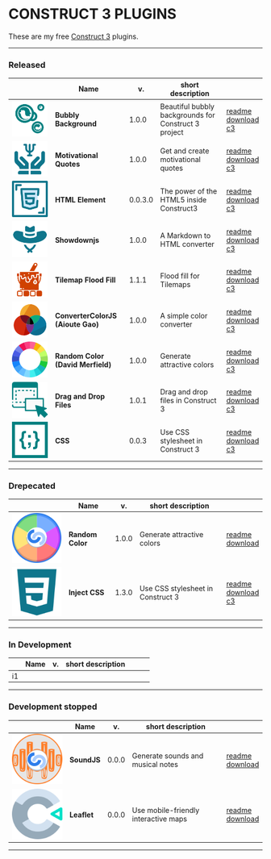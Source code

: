 # CONSTRUCT 3 PLUGINS

These are my free [Construct 3](https://www.construct.net) plugins.

---

### Released

|                    | Name                              | v.      | short description                                    |                                                   |
|--------------------|-----------------------------------|---------|------------------------------------------------------|---------------------------------------------------|
| [![logo][r1]][r1r] | **Bubbly Background**             | 1.0.0   | Beautiful bubbly backgrounds for Construct 3 project | [readme][r1r] <br> [download][r1c] <br> [c3][r1s] |
| [![logo][r2]][r2r] | **Motivational Quotes**           | 1.0.0   | Get and create motivational quotes                   | [readme][r2r] <br> [download][r2c] <br> [c3][r2s] |
| [![logo][r3]][r3r] | **HTML Element**                  | 0.0.3.0 | The power of the HTML5 inside Construct3             | [readme][r3r] <br> [download][r3c] <br> [c3][r3s] |
| [![logo][r4]][r4r] | **Showdownjs**                    | 1.0.0   | A Markdown to HTML converter                         | [readme][r4r] <br> [download][r4c] <br> [c3][r4s] |
| [![logo][r5]][r5r] | **Tilemap Flood Fill**            | 1.1.1   | Flood fill for Tilemaps                              | [readme][r5r] <br> [download][r5c] <br> [c3][r5s] |
| [![logo][r6]][r6r] | **ConverterColorJS (Aioute Gao)** | 1.0.0   | A simple color converter                             | [readme][r6r] <br> [download][r6c] <br> [c3][r6s] |
| [![logo][r7]][r7r] | **Random Color (David Merfield)** | 1.0.0   | Generate attractive colors                           | [readme][r7r] <br> [download][r7c] <br> [c3][r7s] |
| [![logo][r8]][r8r] | **Drag and Drop Files**           | 1.0.1   | Drag and drop files in Construct 3                   | [readme][r8r] <br> [download][r8c] <br> [c3][r8s] |
| [![logo][r9]][r9r] | **CSS**                           | 0.0.3   | Use CSS stylesheet in Construct 3                    | [readme][r9r] <br> [download][r9c] <br> [c3][r9s] |


  [r1]: bubbly-background/icon64.svg
  [r1r]: bubbly-background
  [r1c]: bubbly-background/download/current/bubbly-background.c3addon
  [r1s]: https://www.construct.net/en/make-games/addons/130/bubbly-background

  [r2]: motivational-quotes/icon64.svg
  [r2r]: motivational-quotes
  [r2c]: motivational-quotes/download/current/motivational-quotes.c3addon
  [r2s]: https://www.construct.net/en/make-games/addons/175/motivational-quotes

  [r3]: html-element/icon64.svg
  [r3r]: html-element
  [r3c]: html-element/download/current/html-element.c3addon
  [r3s]: https://www.construct.net/en/make-games/addons/190/html-element

  [r4]: showdownjs/icon64.svg
  [r4r]: showdownjs
  [r4c]: showdownjs/download/current/showdownjs.c3addon
  [r4s]: https://www.construct.net/en/make-games/addons/202/showdownjs

  [r5]: tilemap-flood-fill/icon64.svg
  [r5r]: tilemap-flood-fill
  [r5c]: tilemap-flood-fill/download/current/tilemap-flood-fill.c3addon
  [r5s]: https://www.construct.net/en/make-games/addons/252/tilemap-flood-fill

  [r6]: convertercolorjs-aioute-gao/icon64.svg
  [r6r]: convertercolorjs-aioute-gao
  [r6c]: convertercolorjs-aioute-gao/download/current/convertercolorjs-aioute-gao.c3addon
  [r6s]: https://www.construct.net/en/make-games/addons/283/convertercolorjs-aioute-gao

  [r7]: random-color-david-merfield/icon64.svg
  [r7r]: random-color-david-merfield
  [r7c]: random-color-david-merfield/download/current/random-color-david-merfield.c3addon
  [r7s]: https://www.construct.net/en/make-games/addons/288/random-color-david-merfield

  [r8]: drag-drop-files/icon64.svg
  [r8r]: drag-drop-files
  [r8c]: drag-drop-files/download/current/drag-drop-files.c3addon
  [r8s]: https://www.construct.net/en/make-games/addons/316/drag-drop-files

  [r9]: css/icon64.svg
  [r9r]: css
  [r9c]: css/download/current/css.c3addon
  [r9s]: https://www.construct.net/en/make-games/addons/317/css

---
### Drepecated

|                    | Name             | v.    | short description                 |                                                   |
|--------------------|------------------|-------|-----------------------------------|---------------------------------------------------|
| [![logo][d1]][d1r] | **Random Color** | 1.0.0 | Generate attractive colors        | [readme][d1r] <br> [download][d1c]                |
| [![logo][d2]][d2r] | **Inject CSS**   | 1.3.0 | Use CSS stylesheet in Construct 3 | [readme][d2r] <br> [download][d2c] <br> [c3][d2s] |

[d1]: random-color/icon64.svg
[d1r]: random-color
[d1c]: random-color/download/current/random-color.c3addon

[d2]: inject-css/icon64.svg
[d2r]: inject-css
[d2c]: inject-css/download/current/inject-css.c3addon
[d2s]: https://www.construct.net/en/make-games/addons/166/inject-css

---

### In Development

|    | Name | v. | short description |   |   |   |
|----|------|----|-------------------|---|---|---|
| i1 |      |    |                   |   |   |   |

---

### Development stopped

|                    | Name        | v.    | short description                    |                                    |
|--------------------|-------------|-------|--------------------------------------|------------------------------------|
| [![logo][s1]][s1r] | **SoundJS** | 0.0.0 | Generate sounds and musical notes    | [readme][s1r] <br> [download][s1c] |
| [![logo][s2]][s2r] | **Leaflet** | 0.0.0 | Use mobile-friendly interactive maps | [readme][s2r] <br> [download][s2c] |

[s1]: soundjs/icon64.svg
[s1r]: soundjs
[s1c]: soundjs/download/current/soundjs.c3addon

[s2]: leaflet/icon64.svg
[s2r]: leaflet
[s2c]: leaflet/download/current/leaflet.c3addon

---

<style>
img[alt=logo] { min-width: 64px; min-height: 64px }
</style>
